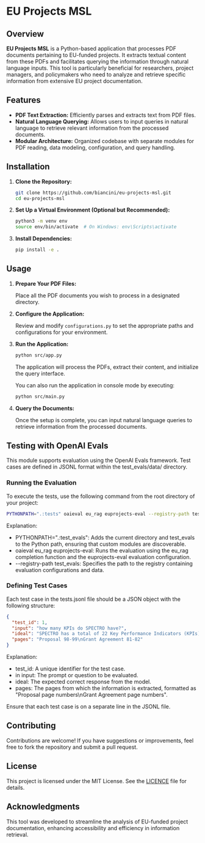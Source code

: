 # EU Projects MSL

## Overview

**EU Projects MSL** is a Python-based application that processes PDF documents pertaining to EU-funded projects. It extracts textual content from these PDFs and facilitates querying the information through natural language inputs. This tool is particularly beneficial for researchers, project managers, and policymakers who need to analyze and retrieve specific information from extensive EU project documentation.

## Features

- **PDF Text Extraction:** Efficiently parses and extracts text from PDF files.
- **Natural Language Querying:** Allows users to input queries in natural language to retrieve relevant information from the processed documents.
- **Modular Architecture:** Organized codebase with separate modules for PDF reading, data modeling, configuration, and query handling.

## Installation

1. **Clone the Repository:**

   ```bash
   git clone https://github.com/biancini/eu-projects-msl.git
   cd eu-projects-msl
   ```

2. **Set Up a Virtual Environment (Optional but Recommended):**

   ```bash
   python3 -m venv env
   source env/bin/activate  # On Windows: env\Scripts\activate
   ```

3. **Install Dependencies:**

   ```bash
   pip install -e .
   ```

## Usage

1. **Prepare Your PDF Files:**

   Place all the PDF documents you wish to process in a designated directory.

2. **Configure the Application:**

   Review and modify `configurations.py` to set the appropriate paths and configurations for your environment.

3. **Run the Application:**

   ```bash
   python src/app.py
   ```

   The application will process the PDFs, extract their content, and initialize the query interface.

   You can also run the application in console mode by executing:

   ```bash
   python src/main.py
   ```

4. **Query the Documents:**

   Once the setup is complete, you can input natural language queries to retrieve information from the processed documents.

## Testing with OpenAI Evals

This module supports evaluation using the OpenAI Evals framework. Test cases are defined in JSONL format within the test_evals/data/ directory.

### Running the Evaluation

To execute the tests, use the following command from the root directory of your project:

```bash
PYTHONPATH=".:tests" oaieval eu_rag euprojects-eval --registry-path test_evals
```

Explanation:
-	PYTHONPATH=".:test_evals": Adds the current directory and test_evals to the Python path, ensuring that custom modules are discoverable.
-	oaieval eu_rag euprojects-eval: Runs the evaluation using the eu_rag completion function and the euprojects-eval evaluation configuration.
-	--registry-path test_evals: Specifies the path to the registry containing evaluation configurations and data.

### Defining Test Cases

Each test case in the tests.jsonl file should be a JSON object with the following structure:
```json
{
  "test_id": 1,
  "input": "how many KPIs do SPECTRO have?",
  "ideal": "SPECTRO has a total of 22 Key Performance Indicators (KPIs).",
  "pages": "Proposal 98-99\nGrant Agreement 81-82"
}
```

Explanation:
-  test_id: A unique identifier for the test case.
-	in input: The prompt or question to be evaluated.
-	ideal: The expected correct response from the model.
-	pages: The pages from which the information is extracted, formatted as "Proposal page numbers\nGrant Agreement page numbers".

Ensure that each test case is on a separate line in the JSONL file.

## Contributing

Contributions are welcome! If you have suggestions or improvements, feel free to fork the repository and submit a pull request.

## License

This project is licensed under the MIT License. See the [LICENCE](LICENCE) file for details.

## Acknowledgments

This tool was developed to streamline the analysis of EU-funded project documentation, enhancing accessibility and efficiency in information retrieval.
